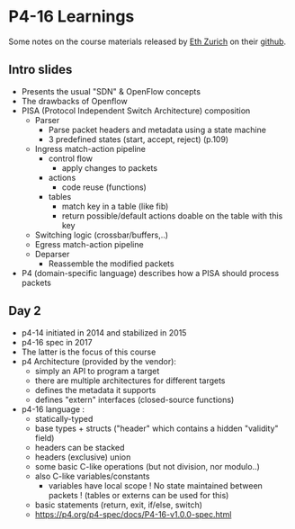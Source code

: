 # P4-16 Learnings

Some notes on the course materials released by [Eth Zurich](https://adv-net.ethz.ch/) on their [github](https://github.com/nsg-ethz/p4-learning).

## Intro slides

- Presents the usual "SDN" & OpenFlow concepts
- The drawbacks of Openflow
- PISA (Protocol Independent Switch Architecture) composition
  - Parser
    - Parse packet headers and metadata using a state machine
    - 3 predefined states (start, accept, reject) (p.109)
  - Ingress match-action pipeline
    - control flow
      - apply changes to packets
    - actions
      - code reuse (functions)
    - tables
      - match key in a table (like fib)
      - return possible/default actions doable on the table with this key
  - Switching logic (crossbar/buffers,..)
  - Egress match-action pipeline
  - Deparser
    - Reassemble the modified packets
- P4 (domain-specific language) describes how a PISA should process packets

## Day 2

- p4-14 initiated in 2014 and stabilized in 2015
- p4-16 spec in 2017
- The latter is the focus of this course
- p4 Architecture (provided by the vendor): 
  - simply an API to program a target 
  - there are multiple architectures for different targets
  - defines the metadata it supports
  - defines "extern" interfaces (closed-source functions)
- p4-16 language :
  - statically-typed
  - base types + structs ("header" which contains a hidden "validity" field)
  - headers can be stacked
  - headers (exclusive) union
  - some basic C-like operations (but not division, nor modulo..)
  - also C-like variables/constants
    - variables have local scope ! No state maintained between packets ! (tables or externs can be used for this)
  - basic statements (return, exit, if/else, switch)
  - https://p4.org/p4-spec/docs/P4-16-v1.0.0-spec.html


  


